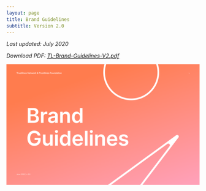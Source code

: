 ```yaml
---
layout: page
title: Brand Guidelines
subtitle: Version 2.0
---
```


_Last updated: July 2020_

_Download PDF: <a href="../../assets/pdf/200608-TL-guidelines-V2.pdf" target="_blank">TL-Brand-Guidelines-V2.pdf</a>_

_<a href="../../assets/pdf/200608-TL-guidelines-V2.pdf" target="_blank">
  <img class="image brand_guidelines_img" src="../../assets/images/guidelines_cover.png"/>
</a>_